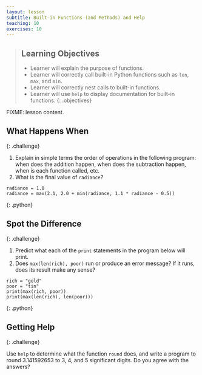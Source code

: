 ```yaml
---
layout: lesson
subtitle: Built-in Functions (and Methods) and Help
teaching: 10
exercises: 10
---
```

> ## Learning Objectives
>
> * Learner will explain the purpose of functions.
> * Learner will correctly call built-in Python functions such as `len`, `max`, and `min`.
> * Learner will correctly nest calls to built-in functions.
> * Learner will use `help` to display documentation for built-in functions.
{: .objectives}

FIXME: lesson content.

## What Happens When
{: .challenge}

1. Explain in simple terms the order of operations in the following program:
   when does the addition happen, when does the subtraction happen,
   when is each function called, etc.
2. What is the final value of `radiance`?

~~~
radiance = 1.0
radiance = max(2.1, 2.0 + min(radiance, 1.1 * radiance - 0.5))
~~~
{: .python}

## Spot the Difference
{: .challenge}

1. Predict what each of the `print` statements in the program below will print.
2. Does `max(len(rich), poor)` run or produce an error message?
   If it runs, does its result make any sense?

~~~
rich = "gold"
poor = "tin"
print(max(rich, poor))
print(max(len(rich), len(poor)))
~~~
{: .python}

## Getting Help
{: .challenge}

Use `help` to determine what the function `round` does,
and write a program to round 3.141592653 to 3, 4, and 5 significant digits.
Do you agree with the answers?
